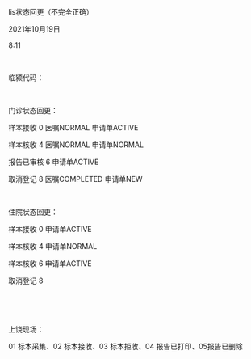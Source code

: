 lis状态回更（不完全正确）

2021年10月19日

8:11

 

临颍代码：

 

门诊状态回更：

样本接收 0 医嘱NORMAL 申请单ACTIVE

样本核收 4 医嘱NORMAL 申请单NORMAL

报告已审核 6 申请单ACTIVE

取消登记 8 医嘱COMPLETED 申请单NEW

 

住院状态回更：

样本接收 0 申请单ACTIVE

样本核收 4 申请单NORMAL

样本核收 6 申请单ACTIVE

取消登记 8

 

 

上饶现场：

01 标本采集、02 标本接收、03 标本拒收、04 报告已打印、05报告已删除
